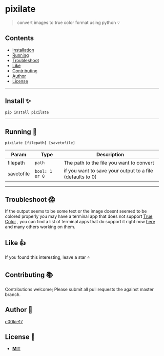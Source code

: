 # pixilate 

> convert images to true color format using python :bulb:



## Contents
- [Installation](#install)
- [Running](#run)
- [Troubleshoot](#ts)
- [Like](#like)
- [Contributing](#cb)
- [Author](#author)
- [License](#ls)

***
<a name="install"></a>
## Install :sparkles:

```pip install pixilate```

***
<a name="run"></a>
## Running :running:

  ```pixilate [filepath] [savetofile]```
  
 | Param | Type | Description |
| --- | --- | --- |
| filepath | <code>path</code> | The path to the file you want to convert |
| savetofile | <code>bool: 1 or 0</code> | if you want to save your output to a file (defaults to 0) |

***
<a name="ts"></a>
## Troubleshoot :scream:

If the output seems to be some text or the image doesnt seemed to be colored properly you may have a terminal app that does not support [True Color](https://en.wikipedia.org/wiki/Color_depth#True_color_(24-bit)) , you can find a list of terminal apps that do support it right now [here](https://gist.github.com/XVilka/8346728) and many others working on them.

<a name="like"></a>
## Like :+1:
If you found this interesting, leave a star :star:

<a name="cb"></a>
## Contributing :books:

Contributions welcome; Please submit all pull requests the against master branch.

<a name="author"></a>
## Author :monkey:

[c00kie17](https://github.com/c00kie17)

<a name="ls"></a>
## License :page_with_curl:

 - [**MIT**](http://opensource.org/licenses/MIT)

